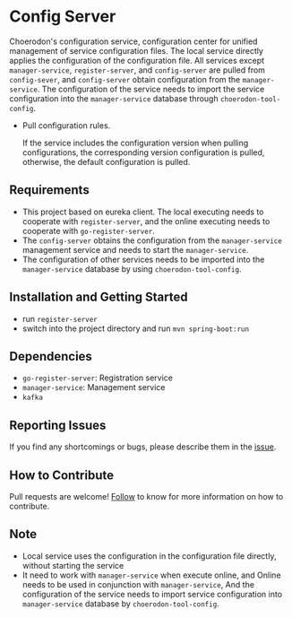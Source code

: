 # Config Server
Choerodon's configuration service, configuration center for unified management of service configuration files. The local service directly applies the configuration of the configuration file. All services except `manager-service`, `register-server`, and `config-server` are pulled from `config-sever`, and `config-server` obtain configuration from the `manager-service`. The configuration of the service needs to import the service configuration into the `manager-service` database through `choerodon-tool-config`.

- Pull configuration rules.
  
	If the service includes the configuration version when pulling configurations, the corresponding version configuration is pulled, otherwise, the default configuration is pulled.

## Requirements
- This project based on eureka client. The local executing needs to cooperate with `register-server`, and the online executing needs to cooperate with `go-register-server`.
- The `config-server` obtains the configuration from the `manager-service` management service and needs to start the `manager-service`.
- The configuration of other services needs to be imported into the `manager-service` database by using `choerodon-tool-config`.

## Installation and Getting Started
- run `register-server`
- switch into the project directory and run `mvn spring-boot:run`

## Dependencies
- `go-register-server`: Registration service
- `manager-service`: Management service
- `kafka`

## Reporting Issues
If you find any shortcomings or bugs, please describe them in the [issue](https://github.com/choerodon/choerodon/issues/new?template=issue_template.md).

## How to Contribute
Pull requests are welcome! [Follow](https://github.com/choerodon/choerodon/blob/master/CONTRIBUTING.md) to know for more information on how to contribute.

## Note
- Local service uses the configuration in the configuration file directly, without starting the service
- It need to work with `manager-service` when execute online, and  Online needs to be used in conjunction with `manager-service`, And the configuration of the service needs to import service configuration into `manager-service` database by `choerodon-tool-config`.

